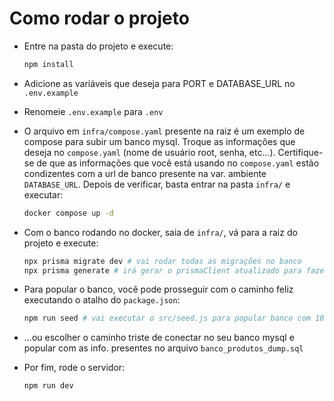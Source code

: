 # Como rodar o projeto

* Entre na pasta do projeto e execute:
  ```bash
  npm install
  ```

* Adicione as variáveis que deseja para PORT e DATABASE_URL no `.env.example`
  
* Renomeie `.env.example` para `.env`
  
* O arquivo em `infra/compose.yaml` presente na raiz é um exemplo de compose para
  subir um banco mysql. Troque as informações que deseja no `compose.yaml` (nome
  de usuário root, senha, etc...). Certifique-se de que as informações que você está
  usando no `compose.yaml` estão condizentes com a url de banco presente na var. ambiente
  `DATABASE_URL`. Depois de verificar, basta entrar na pasta `infra/` e executar:
  ```bash
  docker compose up -d
  ```

* Com o banco rodando no docker, saia de `infra/`, vá para a raiz do projeto e execute:
  ```bash
  npx prisma migrate dev # vai rodar todas as migrações no banco
  npx prisma generate # irá gerar o prismaClient atualizado para fazer as querys
  ```

* Para popular o banco, você pode prosseguir com o caminho feliz executando o 
  atalho do `package.json`:
  ```bash
  npm run seed # vai executar o src/seed.js para popular banco com 10 produtos
  ```

* ...ou escolher o caminho triste de conectar no seu banco mysql e popular com as
 info. presentes no arquivo `banco_produtos_dump.sql`

* Por fim, rode o servidor:
  ```bash
  npm run dev
  ```